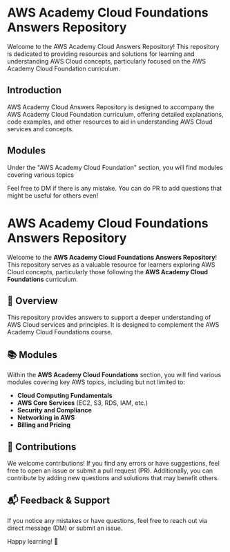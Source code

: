 # AWS Academy Cloud Foundations Answers Repository

Welcome to the AWS Academy Cloud Answers Repository! This repository is dedicated to providing resources and solutions for learning and understanding AWS Cloud concepts, particularly focused on the AWS Academy Cloud Foundation curriculum.

## Introduction
AWS Academy Cloud Answers Repository is designed to accompany the AWS Academy Cloud Foundation curriculum, offering detailed explanations, code examples, and other resources to aid in understanding AWS Cloud services and concepts.

## Modules
Under the "AWS Academy Cloud Foundation" section, you will find modules covering various topics

Feel free to DM if there is any mistake.
You can do PR to add questions that might be useful for others even!

# AWS Academy Cloud Foundations Answers Repository

Welcome to the **AWS Academy Cloud Foundations Answers Repository**! This repository serves as a valuable resource for learners exploring AWS Cloud concepts, particularly those following the **AWS Academy Cloud Foundations** curriculum.

## 📌 Overview
This repository provides answers to support a deeper understanding of AWS Cloud services and principles. It is designed to complement the AWS Academy Cloud Foundations course.

## 📚 Modules
Within the **AWS Academy Cloud Foundations** section, you will find various modules covering key AWS topics, including but not limited to:  
- **Cloud Computing Fundamentals**
- **AWS Core Services** (EC2, S3, RDS, IAM, etc.)
- **Security and Compliance**
- **Networking in AWS**
- **Billing and Pricing**

## 🤝 Contributions
We welcome contributions! If you find any errors or have suggestions, feel free to open an issue or submit a pull request (PR). Additionally, you can contribute by adding new questions and solutions that may benefit others.

## 📬 Feedback & Support
If you notice any mistakes or have questions, feel free to reach out via direct message (DM) or submit an issue.

Happy learning! 🚀

